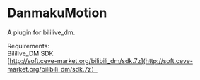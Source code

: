 # DanmakuMotion
A plugin for bililive_dm.  

Requirements:  
Bililive_DM SDK  
[http://soft.ceve-market.org/bilibili_dm/sdk.7z](http://soft.ceve-market.org/bilibili_dm/sdk.7z）  

